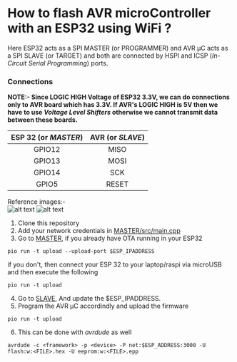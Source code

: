 # How to flash AVR microController with an ESP32 using WiFi ?
Here ESP32 acts as a SPI MASTER (or PROGRAMMER) and AVR μC acts as a SPI SLAVE (or TARGET) and both are connected by HSPI and ICSP (_In-Circuit Serial Programming_) ports.
### Connections
**NOTE:- Since LOGIC HIGH Voltage of ESP32 3.3V, we can do connections only to AVR board which has 3.3V. If AVR's LOGIC HIGH is 5V then we have to use _Voltage Level Shifters_ otherwise we cannot transmit data between these boards.**

| ESP 32 (or _MASTER_) | AVR (or _SLAVE_)|
|:---:|:---:|
|GPIO12|MISO|
|GPIO13|MOSI|
|GPIO14|SCK|
|GPIO5|RESET|

Reference images:-\
![alt text](https://encrypted-tbn0.gstatic.com/images?q=tbn:ANd9GcR4Hr-dnKWMa2NF23e36KJhG2Oy2RwCDWpDyIc7jR5-TsRmk2DnhE-Wp0uT3tTM3YvKit4&usqp=CAU)
![alt text](https://circuits4you.com/wp-content/uploads/2018/12/ESP32-Pinout.jpg)

1. Clone this repository
2. Add your network credentials in [MASTER/src/main.cpp](https://github.com/TUdayKiranReddy/Intro-to-UAV/tree/main/ESP32_to_uC/MASTER/src/main.cpp)
3. Go to [MASTER](https://github.com/TUdayKiranReddy/Intro-to-UAV/tree/main/ESP32_to_uC/MASTER), if you already have OTA running in your ESP32
```
pio run -t upload --upload-port $ESP_IPADDRESS
```
if you don't, then connect your ESP 32 to your laptop/raspi via microUSB and then execute the following
```
pio run -t upload
```
4. Go to [SLAVE](https://github.com/TUdayKiranReddy/Intro-to-UAV/tree/main/ESP32_to_uC/SLAVE), And update the $ESP_IPADDRESS.
5. Program the AVR μC accordindly and upload the firmware
```
pio run -t upload
```
6. This can be done with _avrdude_ as well
```
avrdude -c <framework> -p <device> -P net:$ESP_ADDRESS:3000 -U flash:w:<FILE>.hex -U eeprom:w:<FILE>.epp
```
